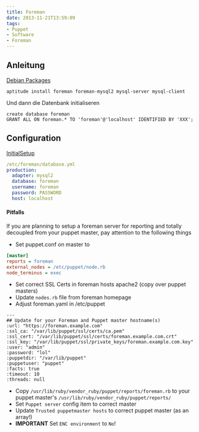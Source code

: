 ```yaml
---
title: Foreman
date: 2013-11-21T13:59:09
tags:
- Puppet
- Software
- Foreman
---
```


## Anleitung

[Debian Packages](http://theforeman.org/manuals/1.3/index.html#3.3.3DebianPackages)

    aptitude install foreman foreman-mysql2 mysql-server mysql-client

Und dann die Datenbank initialiseren

    create database foreman
    GRANT ALL ON foreman.* TO 'foreman'@'localhost' IDENTIFIED BY 'XXX';

## Configuration

[InitialSetup](http://theforeman.org/manuals/1.3/index.html#3.5.1InitialSetup)

``` yaml
/etc/foreman/database.yml
production:
  adapter: mysql2
  database: foreman
  username: foreman
  password: PASSWORD
  host: localhost
```

#### Pitfalls

If you are planning to setup a foreman server for reporting and totally
decoupled from your puppet master, pay attention to the following things

* Set puppet.conf on master to

``` ini
[master]
reports = foreman
external_nodes = /etc/puppet/node.rb
node_terminus = exec
```

* Set correct SSL Certs in foreman hosts apache2 (copy over puppet masters)
* Update `nodes.rb` file from foreman homepage
* Adjust foreman.yaml in /etc/puppet

```
---
## Update for your Foreman and Puppet master hostname(s)
:url: "https://foreman.example.com"
:ssl_ca: "/var/lib/puppet/ssl/certs/ca.pem"
:ssl_cert: "/var/lib/puppet/ssl/certs/foreman.example.com.crt"
:ssl_key: "/var/lib/puppet/ssl/private_keys/foreman.example.com.key"
:user: "admin"
:password: "lol"
:puppetdir: "/var/lib/puppet"
:puppetuser: "puppet"
:facts: true
:timeout: 10
:threads: null
```

* Copy `/usr/lib/ruby/vendor_ruby/puppet/reports/foreman.rb` to your puppet
  master's `/usr/lib/ruby/vendor_ruby/puppet/reports/`
* Set `Puppet server` config item to correct master
* Update `Trusted puppetmaster hosts` to correct puppet master (as an
  array!)
* **IMPORTANT** Set `ENC environment` to `No`!
